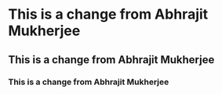 # This is a change from Abhrajit Mukherjee 
## This is a change from Abhrajit Mukherjee 
### This is a change from Abhrajit Mukherjee

